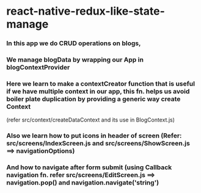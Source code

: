 # react-native-redux-like-state-manage

### In this app we do CRUD operations on blogs, 

### We manage blogData by wrapping our App in blogContextProvider 

### Here we learn to make a contextCreator function that is useful if we have multiple context in our app, this fn. helps us avoid boiler plate duplication by providing a generic way create Context
(refer src/context/createDataContext and its use in BlogContext.js)
### Also we learn how to put icons in header of screen (Refer: src/screens/IndexScreen.js and src/screens/ShowScreen.js ==> navigationOptions)

### And how to navigate after form submit (using Callback navigation fn. refer src/screens/EditScreen.js ==> navigation.pop() and navigation.navigate('string')
